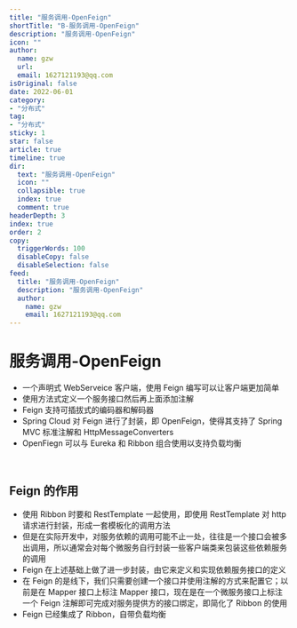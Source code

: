 ```yaml
---
title: "服务调用-OpenFeign"
shortTitle: "B-服务调用-OpenFeign"
description: "服务调用-OpenFeign"
icon: ""
author: 
  name: gzw
  url: 
  email: 1627121193@qq.com
isOriginal: false
date: 2022-06-01
category: 
- "分布式"
tag:
- "分布式"
sticky: 1
star: false
article: true
timeline: true
dir:
  text: "服务调用-OpenFeign"
  icon: ""
  collapsible: true
  index: true
  comment: true
headerDepth: 3
index: true
order: 2
copy:
  triggerWords: 100
  disableCopy: false
  disableSelection: false
feed:
  title: "服务调用-OpenFeign"
  description: "服务调用-OpenFeign"
  author:
    name: gzw
    email: 1627121193@qq.com
---
```








# 服务调用-OpenFeign

- 一个声明式 WebServeice 客户端，使用 Feign 编写可以让客户端更加简单
- 使用方法式定义一个服务接口然后再上面添加注解
- Feign 支持可插拔式的编码器和解码器
- Spring Cloud 对 Feign 进行了封装，即 OpenFeign，使得其支持了 Spring MVC 标准注解和 HttpMessageConverters
- OpenFiegn 可以与 Eureka 和 Ribbon 组合使用以支持负载均衡



<br/>

## Feign 的作用

- 使用 Ribbon 时要和 RestTemplate 一起使用，即使用 RestTemplate 对 http 请求进行封装，形成一套模板化的调用方法
- 但是在实际开发中，对服务依赖的调用可能不止一处，往往是一个接口会被多出调用，所以通常会对每个微服务自行封装一些客户端类来包装这些依赖服务的调用
- Feign 在上述基础上做了进一步封装，由它来定义和实现依赖服务接口的定义
- 在 Feign 的是线下，我们只需要创建一个接口并使用注解的方式来配置它；以前是在 Mapper 接口上标注 Mapper 接口，现在是在一个微服务接口上标注一个 Feign 注解即可完成对服务提供方的接口绑定，即简化了 Ribbon 的使用
- Feign 已经集成了 Ribbon，自带负载均衡